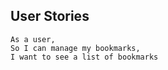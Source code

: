 
 ## User Stories

 ```
As a user,
So I can manage my bookmarks,
I want to see a list of bookmarks
 ```

